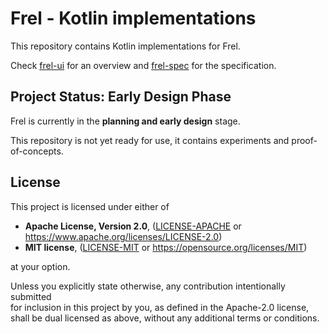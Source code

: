 # Frel - Kotlin implementations

This repository contains Kotlin implementations for Frel.

Check [frel-ui](https://github.com/frel-ui) for an overview and
[frel-spec](https://github.com/frel-ui/frel-spec) for the specification.

## Project Status: Early Design Phase

Frel is currently in the **planning and early design** stage.

This repository is not yet ready for use, it contains experiments and
proof-of-concepts.

## License

This project is licensed under either of

- **Apache License, Version 2.0**, ([LICENSE-APACHE](LICENSE-APACHE) or <https://www.apache.org/licenses/LICENSE-2.0>)
- **MIT license**, ([LICENSE-MIT](LICENSE-MIT) or <https://opensource.org/licenses/MIT>)

at your option.

Unless you explicitly state otherwise, any contribution intentionally submitted  
for inclusion in this project by you, as defined in the Apache-2.0 license,  
shall be dual licensed as above, without any additional terms or conditions.
